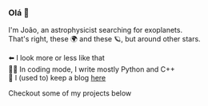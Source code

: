 ### Olá 👋

I'm João, an astrophysicist searching for exoplanets.  
That's right, these 🌍 and these 🪐, but around other stars.

⬅️ I look more or less like that  
👨‍💻 In coding mode, I write mostly Python and C++  
📜 I (used to) keep a blog [here](https://joaofaria.space/blog/)

Checkout some of my projects below

<!--
[![j-faria/kima - GitHub](https://gh-card.dev/repos/j-faria/kima.svg)](https://github.com/j-faria/kima)
[![j-faria/kima - GitHub](https://gh-card.dev/repos/j-faria/kima.svg)](https://github.com/j-faria/kima)
-->

<!--
**j-faria/j-faria** is a ✨ _special_ ✨ repository because its `README.md` (this file) appears on your GitHub profile.

Here are some ideas to get you started:

- 🔭 I’m currently working on ...
- 🌱 I’m currently learning ...
- 👯 I’m looking to collaborate on ...
- 🤔 I’m looking for help with ...
- 💬 Ask me about ...
- 📫 How to reach me: ...
- 😄 Pronouns: ...
- ⚡ Fun fact: ...
-->
